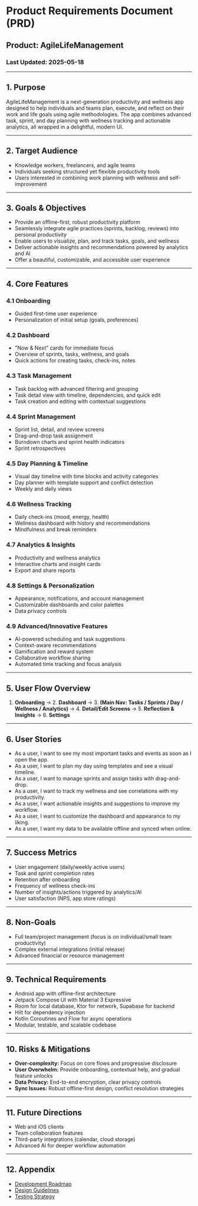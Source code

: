 # Product Requirements Document (PRD)

## Product: AgileLifeManagement

### Last Updated: 2025-05-18

---

## 1. Purpose
AgileLifeManagement is a next-generation productivity and wellness app designed to help individuals and teams plan, execute, and reflect on their work and life goals using agile methodologies. The app combines advanced task, sprint, and day planning with wellness tracking and actionable analytics, all wrapped in a delightful, modern UI.

---

## 2. Target Audience
- Knowledge workers, freelancers, and agile teams
- Individuals seeking structured yet flexible productivity tools
- Users interested in combining work planning with wellness and self-improvement

---

## 3. Goals & Objectives
- Provide an offline-first, robust productivity platform
- Seamlessly integrate agile practices (sprints, backlog, reviews) into personal productivity
- Enable users to visualize, plan, and track tasks, goals, and wellness
- Deliver actionable insights and recommendations powered by analytics and AI
- Offer a beautiful, customizable, and accessible user experience

---

## 4. Core Features

### 4.1 Onboarding
- Guided first-time user experience
- Personalization of initial setup (goals, preferences)

### 4.2 Dashboard
- "Now & Next" cards for immediate focus
- Overview of sprints, tasks, wellness, and goals
- Quick actions for creating tasks, check-ins, notes

### 4.3 Task Management
- Task backlog with advanced filtering and grouping
- Task detail view with timeline, dependencies, and quick edit
- Task creation and editing with contextual suggestions

### 4.4 Sprint Management
- Sprint list, detail, and review screens
- Drag-and-drop task assignment
- Burndown charts and sprint health indicators
- Sprint retrospectives

### 4.5 Day Planning & Timeline
- Visual day timeline with time blocks and activity categories
- Day planner with template support and conflict detection
- Weekly and daily views

### 4.6 Wellness Tracking
- Daily check-ins (mood, energy, health)
- Wellness dashboard with history and recommendations
- Mindfulness and break reminders

### 4.7 Analytics & Insights
- Productivity and wellness analytics
- Interactive charts and insight cards
- Export and share reports

### 4.8 Settings & Personalization
- Appearance, notifications, and account management
- Customizable dashboards and color palettes
- Data privacy controls

### 4.9 Advanced/Innovative Features
- AI-powered scheduling and task suggestions
- Context-aware recommendations
- Gamification and reward system
- Collaborative workflow sharing
- Automated time tracking and focus analysis

---

## 5. User Flow Overview
1. **Onboarding** → 2. **Dashboard** → 3. **(Main Nav: Tasks / Sprints / Day / Wellness / Analytics)** → 4. **Detail/Edit Screens** → 5. **Reflection & Insights** → 6. **Settings**

---

## 6. User Stories
- As a user, I want to see my most important tasks and events as soon as I open the app.
- As a user, I want to plan my day using templates and see a visual timeline.
- As a user, I want to manage sprints and assign tasks with drag-and-drop.
- As a user, I want to track my wellness and see correlations with my productivity.
- As a user, I want actionable insights and suggestions to improve my workflow.
- As a user, I want to customize the dashboard and appearance to my liking.
- As a user, I want my data to be available offline and synced when online.

---

## 7. Success Metrics
- User engagement (daily/weekly active users)
- Task and sprint completion rates
- Retention after onboarding
- Frequency of wellness check-ins
- Number of insights/actions triggered by analytics/AI
- User satisfaction (NPS, app store ratings)

---

## 8. Non-Goals
- Full team/project management (focus is on individual/small team productivity)
- Complex external integrations (initial release)
- Advanced financial or resource management

---

## 9. Technical Requirements
- Android app with offline-first architecture
- Jetpack Compose UI with Material 3 Expressive
- Room for local database, Ktor for network, Supabase for backend
- Hilt for dependency injection
- Kotlin Coroutines and Flow for async operations
- Modular, testable, and scalable codebase

---

## 10. Risks & Mitigations
- **Over-complexity:** Focus on core flows and progressive disclosure
- **User Overwhelm:** Provide onboarding, contextual help, and gradual feature unlocks
- **Data Privacy:** End-to-end encryption, clear privacy controls
- **Sync Issues:** Robust offline-first design, conflict resolution strategies

---

## 11. Future Directions
- Web and iOS clients
- Team collaboration features
- Third-party integrations (calendar, cloud storage)
- Advanced AI for deeper workflow automation

---

## 12. Appendix
- [Development Roadmap](DevelopmentRoadmap.md)
- [Design Guidelines](DesignGuidelines.md)
- [Testing Strategy](TestingStrategy.md)
